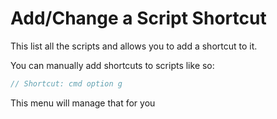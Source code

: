 <meta path="kit/change-shortcut">
      
# Add/Change a Script Shortcut

This list all the scripts and allows you to add a shortcut to it.

You can manually add shortcuts to scripts like so:

```js
// Shortcut: cmd option g
```

This menu will manage that for you

